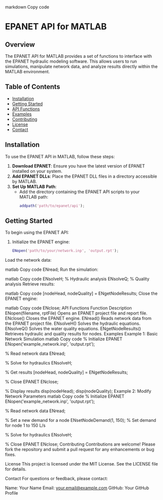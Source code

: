 markdown
Copy code
# EPANET API for MATLAB

## Overview

The EPANET API for MATLAB provides a set of functions to interface with the EPANET hydraulic modeling software. This allows users to run simulations, manipulate network data, and analyze results directly within the MATLAB environment.

## Table of Contents

- [Installation](#installation)
- [Getting Started](#getting-started)
- [API Functions](#api-functions)
- [Examples](#examples)
- [Contributing](#contributing)
- [License](#license)
- [Contact](#contact)

## Installation

To use the EPANET API in MATLAB, follow these steps:

1. **Download EPANET**: Ensure you have the latest version of EPANET installed on your system.
2. **Add EPANET DLLs**: Place the EPANET DLL files in a directory accessible by MATLAB.
3. **Set Up MATLAB Path**:
   - Add the directory containing the EPANET API scripts to your MATLAB path:
     ```matlab
     addpath('path/to/epanet/api');
     ```

## Getting Started

To begin using the EPANET API:

1. Initialize the EPANET engine:
   ```matlab
   ENopen('path/to/your/network.inp', 'output.rpt');
Load the network data:

matlab
Copy code
ENread;
Run the simulation:

matlab
Copy code
ENsolveH;  % Hydraulic analysis
ENsolveQ;  % Quality analysis
Retrieve results:

matlab
Copy code
[nodeHead, nodeQuality] = ENgetNodeResults;
Close the EPANET engine:

matlab
Copy code
ENclose;
API Functions
Function	Description
ENopen(filename, rptFile)	Opens an EPANET project file and report file.
ENclose()	Closes the EPANET engine.
ENread()	Reads network data from the EPANET project file.
ENsolveH()	Solves the hydraulic equations.
ENsolveQ()	Solves the water quality equations.
ENgetNodeResults()	Retrieves hydraulic and quality results for nodes.
Examples
Example 1: Basic Network Simulation
matlab
Copy code
% Initialize EPANET
ENopen('example_network.inp', 'output.rpt');

% Read network data
ENread;

% Solve for hydraulics
ENsolveH;

% Get results
[nodeHead, nodeQuality] = ENgetNodeResults;

% Close EPANET
ENclose;

% Display results
disp(nodeHead);
disp(nodeQuality);
Example 2: Modify Network Parameters
matlab
Copy code
% Initialize EPANET
ENopen('example_network.inp', 'output.rpt');

% Read network data
ENread;

% Set a new demand for a node
ENsetNodeDemand(1, 150);  % Set demand for node 1 to 150 L/s

% Solve for hydraulics
ENsolveH;

% Close EPANET
ENclose;
Contributing
Contributions are welcome! Please fork the repository and submit a pull request for any enhancements or bug fixes.

License
This project is licensed under the MIT License. See the LICENSE file for details.

Contact
For questions or feedback, please contact:

Name: Your Name
Email: your.email@example.com
GitHub: Your GitHub Profile
